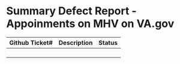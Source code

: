 # Summary Defect Report - Appoinments on MHV on VA.gov 

| Github Ticket# | Description | Status | 
| ------- | ---------- | ----- | 
|   |  |  | 
|   |  |  | 
|   |  |  | 
|   |  |  |
